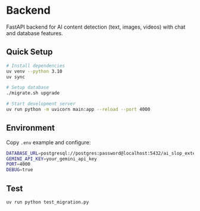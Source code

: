 # Backend

FastAPI backend for AI content detection (text, images, videos) with chat and database features.

## Quick Setup

```bash
# Install dependencies
uv venv --python 3.10
uv sync

# Setup database
./migrate.sh upgrade

# Start development server
uv run python -m uvicorn main:app --reload --port 4000
```

## Environment

Copy `.env` example and configure:

```bash
DATABASE_URL=postgresql://postgres:password@localhost:5432/ai_slop_extension
GEMINI_API_KEY=your_gemini_api_key
PORT=4000
DEBUG=true
```

## Test

```bash
uv run python test_migration.py
```
